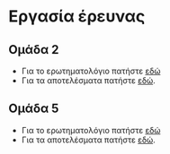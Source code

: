 # Εργασία έρευνας

## Ομάδα 2
* Για το ερωτηματολόγιο πατήστε [εδώ](https://docs.google.com/forms/d/e/1FAIpQLSdpcHScEhvq3BdYTjk8htu_BAzFFx9GMGU51_UJIUES0XUL4g/viewform?usp=sf_link)
* Για τα αποτελέσματα πατήστε [εδώ](https://docs.google.com/spreadsheets/d/1t0tS5DP6yijzeIvNwZHugxye9y_oO_fR_EwX6-J-nto/edit?usp=sharing).



## Ομάδα 5
* Για το ερωτηματολόγιο πατήστε [εδώ](https://docs.google.com/forms/d/e/1FAIpQLScrd947ISjo4315zcHonIUmaI1t2vsiOeGeOmrq1MzNrLDUOg/viewform?usp=sf_link)
* Για τα αποτελέσματα πατήστε [εδώ](https://docs.google.com/spreadsheets/d/1Fjyurt0GqYRArIrutOun7IpTfi1VnumzfvG1X_TJjZg/edit?usp=sharing).
